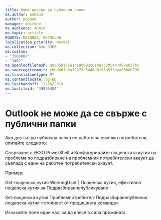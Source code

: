 ```yaml
---
title: Няма достъп до публични папки
ms.author: pebaum
author: pebaum
manager: mnirkhe
ms.audience: Admin
ms.topic: article
ROBOTS: NOINDEX, NOFOLLOW
localization_priority: Normal
ms.collection: Adm_O365
ms.custom:
- "3500007"
- "3462"
ms.openlocfilehash: a9305b175e1ca0b992c014a73705447d67e037bc
ms.sourcegitcommit: cbbd46fa9a32873c5446d9fd5a532cea0300b795
ms.translationtype: MT
ms.contentlocale: bg-BG
ms.lasthandoff: 12/10/2019
ms.locfileid: "39959484"
---
```

# <a name="outlook-cannot-connect-to-public-folders"></a>Outlook не може да се свърже с публични папки

Ако достъп до публична папка не работи за няколко потребители, опитайте следното:

Свързване с ЕКЗО PowerShell и Конфигурирайте пощенската кутия на проблема по подразбиране на проблемния потребителски акаунт да съвпада с един на работен потребителски акаунт.

Пример:

Get-пощенска кутия WorkingUser | Пощенска кутия, ефективна пощенска кутия за Подразбираннопубликуване

Set-пощенска кутия Проблемпотребител-Подразбиранепублична пощенска кутия \<стойност от предишната команда>

Изчакайте поне един час, за да влезе в сила промяната.